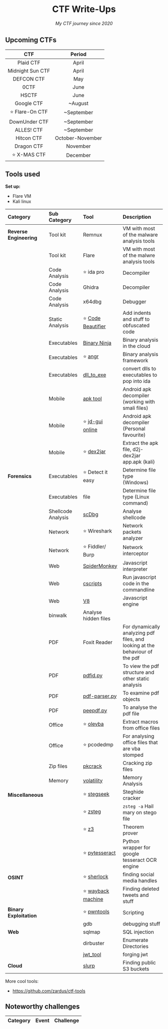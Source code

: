 <h1 align="center">CTF Write-Ups</h1>
<h6 align="center"><i>My CTF journey since 2020</i></h6>

## Upcoming CTFs
| CTF | Period | 
| :-: | :----: |
| Plaid CTF | April |
| Midnight Sun CTF | April |
| DEFCON CTF | May |
| 0CTF | June |
| HSCTF | June |
| Google CTF | ~August |
| ⭐ Flare-On CTF | ~September |
| DownUnder CTF | ~September |
| ALLES! CTF | ~September |
| Hitcon CTF | October-November |
| Dragon CTF | November |
| ⭐ X-MAS CTF | December |


## Tools used
**Set up:**
* Flare VM
* Kali linux

| Category | Sub Category | Tool | Description |
| :------- | :----------- | :--- | :---------- |
| **Reverse Engineering** | Tool kit | Remnux | VM with most of the malware analysis tools
|                         | Tool kit | Flare | VM with most of the malwre analysis tools
|                         | Code Analysis | ⭐ ida pro | Decompiler
|                         | Code Analysis | Ghidra | Decompiler
|                         | Code Analysis | x64dbg | Debugger
|                         | Static Analysis | ⭐ [Code Beautifier](https://beautifier.io/) | Add indents and stuff to obfuscated code
|                         | Executables | [Binary Ninja](https://cloud.binary.ninja/) | Binary analysis in the cloud
|                         | Executables | ⭐ [angr](https://github.com/angr/angr) | Binary analysis framework
|                         | Executables | [dll_to_exe](https://github.com/hasherezade/dll_to_exe) | convert dlls to executables to pop into ida
|                         | Mobile | [apk tool](https://ibotpeaches.github.io/Apktool/) | Android apk decompiler (working with smali files)
|                         | Mobile | ⭐ [jd-gui online](http://www.javadecompilers.com/apk) | Android apk decompiler (Personal favourite)
|                         | Mobile | ⭐ [dex2jar]() | Extract the apk file, d2j-dex2jar app.apk (kali)
| **Forensics** | Executables | ⭐ Detect it easy | Determine file type (Windows)
|               | Executables | file | Determine file type (Linux command)
|               | Shellcode Analysis | [scDbg](http://sandsprite.com/blogs/index.php?uid=7&pid=152) | Analyse shellcode
|               | Network | ⭐ Wireshark | Network packets analyzer
|               | Network | ⭐ Fiddler/ Burp | Network interceptor
|               | Web | [SpiderMonkey](https://spidermonkey.dev/) | Javascript interpreter 
|               | Web | [cscripts](https://docs.microsoft.com/en-us/windows-server/administration/windows-commands/cscript) | Run javascript code in the commandline
|               | Web | [V8](https://v8.dev/) | Javascript engine 
|               | binwalk | Analyse hidden files
|               | PDF | Foxit Reader | For dynamically analyzing pdf files, and looking at the behaviour of the pdf
|               | PDF | [pdfid.py](https://github.com/DidierStevens/DidierStevensSuite/blob/master/pdfid.py) | To view the pdf structure and other static analysis
|               | PDF | [pdf-parser.py](https://github.com/DidierStevens/DidierStevensSuite/blob/master/pdf-parser.py) | To examine pdf objects
|               | PDF | [peepdf.py](https://github.com/jesparza/peepdf) | To analyse the pdf file
|               | Office | ⭐ [olevba](https://github.com/decalage2/oletools/tree/master/oletools) | Extract macros from office files
|               | Office | ⭐ pcodedmp | For analysing office files that are vba stomped
|               | Zip files | [pkcrack](https://www.unix-ag.uni-kl.de/~conrad/krypto/pkcrack.html) | Cracking zip files
|               | Memory | [volatility](https://github.com/volatilityfoundation/volatility) | Memory Analysis
| **Miscellaneous** |  | ⭐ [stegseek](https://github.com/RickdeJager/stegseek) | Steghide cracker
|                   |  | ⭐ [zsteg](https://github.com/zed-0xff/zsteg) | `zsteg -a` Hail mary on stego file
|                   |  | ⭐ [z3](https://github.com/Z3Prover/z3) | Theorem prover
|                   |  | ⭐ [pytesseract](https://pypi.org/project/pytesseract/) | Python wrapper for google tesseract OCR engine 
| **OSINT** |  | ⭐ [sherlock](https://github.com/sherlock-project/sherlock) | finding social media handles
|           |  | ⭐ [wayback machine](https://archive.org/web/) | Finding deleted tweets and stuff
| **Binary Exploitation** |  | ⭐ [pwntools](https://github.com/Gallopsled/pwntools) | Scripting
|                         |  | gdb | debugging stuff
| **Web** |  | sqlmap    | SQL injection 
|         |  | dirbuster | Enumerate Directories
|         |  | [jwt_tool](https://github.com/ticarpi/jwt_tool) | forging jwt 
| **Cloud** |  | [slurp](https://github.com/0xbharath/slurp) | Finding public S3 buckets

More cool tools:
* https://github.com/zardus/ctf-tools

## Noteworthy challenges

| Category | Event | Challenge |
| :------- | :---- | :-------- |

